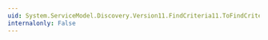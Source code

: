 ```yaml
---
uid: System.ServiceModel.Discovery.Version11.FindCriteria11.ToFindCriteria
internalonly: False
---
```

